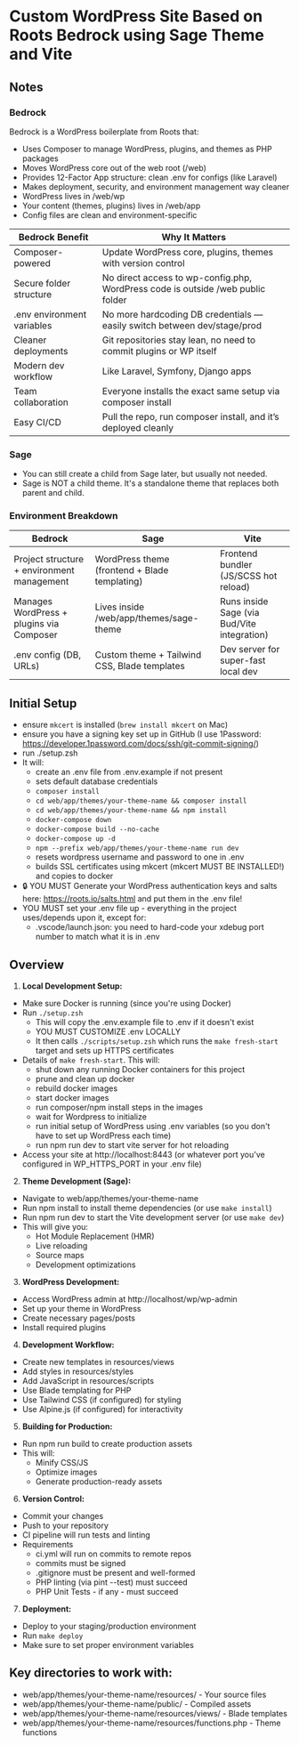 # Custom WordPress Site Based on Roots Bedrock using Sage Theme and Vite

## Notes

### Bedrock

Bedrock is a WordPress boilerplate from Roots that:

- Uses Composer to manage WordPress, plugins, and themes as PHP packages
- Moves WordPress core out of the web root (/web)
- Provides 12-Factor App structure: clean .env for configs (like Laravel)
- Makes deployment, security, and environment management way cleaner
- WordPress lives in /web/wp
- Your content (themes, plugins) lives in /web/app
- Config files are clean and environment-specific

| Bedrock Benefit            | Why It Matters                                                                  |
| -------------------------- | ------------------------------------------------------------------------------- |
| Composer-powered           | Update WordPress core, plugins, themes with version control                     |
| Secure folder structure    | No direct access to wp-config.php, WordPress code is outside /web public folder |
| .env environment variables | No more hardcoding DB credentials — easily switch between dev/stage/prod        |
| Cleaner deployments        | Git repositories stay lean, no need to commit plugins or WP itself              |
| Modern dev workflow        | Like Laravel, Symfony, Django apps                                              |
| Team collaboration         | Everyone installs the exact same setup via composer install                     |
| Easy CI/CD                 | Pull the repo, run composer install, and it’s deployed cleanly                  |

### Sage

- You can still create a child from Sage later, but usually not needed.
- Sage is NOT a child theme. It's a standalone theme that replaces both parent
  and child.

### Environment Breakdown

| Bedrock                                    | Sage                                          | Vite                                        |
| ------------------------------------------ | --------------------------------------------- | ------------------------------------------- |
| Project structure + environment management | WordPress theme (frontend + Blade templating) | Frontend bundler (JS/SCSS hot reload)       |
| Manages WordPress + plugins via Composer   | Lives inside /web/app/themes/sage-theme       | Runs inside Sage (via Bud/Vite integration) |
| .env config (DB, URLs)                     | Custom theme + Tailwind CSS, Blade templates  | Dev server for super-fast local dev         |

## Initial Setup

- ensure `mkcert` is installed (`brew install mkcert` on Mac)
- ensure you have a signing key set up in GitHub (I use 1Password:
  https://developer.1password.com/docs/ssh/git-commit-signing/)
- run ./setup.zsh
- It will:
  - create an .env file from .env.example if not present
  - sets default database credentials
  - `composer install`
  - `cd web/app/themes/your-theme-name && composer install`
  - `cd web/app/themes/your-theme-name && npm install`
  - `docker-compose down`
  - `docker-compose build --no-cache`
  - `docker-compose up -d`
  - `npm --prefix web/app/themes/your-theme-name run dev`
  - resets wordpress username and password to one in .env
  - builds SSL certificates using mkcert (mkcert MUST BE INSTALLED!) and copies
    to docker
- 🔒 YOU MUST Generate your WordPress authentication keys and salts here:
  https://roots.io/salts.html and put them in the .env file!
- YOU MUST set your .env file up - everything in the project uses/depends upon
  it, except for:
  - .vscode/launch.json: you need to hard-code your xdebug port number to match
    what it is in .env

## Overview

1. **Local Development Setup:**

- Make sure Docker is running (since you're using Docker)
- Run `./setup.zsh`
  - This will copy the .env.example file to .env if it doesn't exist
  - YOU MUST CUSTOMIZE .env LOCALLY
  - It then calls `./scripts/setup.zsh` which runs the `make fresh-start` target
    and sets up HTTPS certificates
- Details of `make fresh-start`. This will:
  - shut down any running Docker containers for this project
  - prune and clean up docker
  - rebuild docker images
  - start docker images
  - run composer/npm install steps in the images
  - wait for Wordpress to initialize
  - run initial setup of WordPress using .env variables (so you don't have to
    set up WordPress each time)
  - run npm run dev to start vite server for hot reloading
- Access your site at http://localhost:8443 (or whatever port you've configured
  in WP_HTTPS_PORT in your .env file)

2. **Theme Development (Sage):**

- Navigate to web/app/themes/your-theme-name
- Run npm install to install theme dependencies (or use `make install`)
- Run npm run dev to start the Vite development server (or use `make dev`)
- This will give you:
  - Hot Module Replacement (HMR)
  - Live reloading
  - Source maps
  - Development optimizations

3. **WordPress Development:**

- Access WordPress admin at http://localhost/wp/wp-admin
- Set up your theme in WordPress
- Create necessary pages/posts
- Install required plugins

4. **Development Workflow:**

- Create new templates in resources/views
- Add styles in resources/styles
- Add JavaScript in resources/scripts
- Use Blade templating for PHP
- Use Tailwind CSS (if configured) for styling
- Use Alpine.js (if configured) for interactivity

5. **Building for Production:**

- Run npm run build to create production assets
- This will:
  - Minify CSS/JS
  - Optimize images
  - Generate production-ready assets

6. **Version Control:**

- Commit your changes
- Push to your repository
- CI pipeline will run tests and linting
- Requirements
  - ci.yml will run on commits to remote repos
  - commits must be signed
  - .gitignore must be present and well-formed
  - PHP linting (via pint --test) must succeed
  - PHP Unit Tests - if any - must succeed

7. **Deployment:**

- Deploy to your staging/production environment
- Run `make deploy`
- Make sure to set proper environment variables

## Key directories to work with:

- web/app/themes/your-theme-name/resources/ - Your source files
- web/app/themes/your-theme-name/public/ - Compiled assets
- web/app/themes/your-theme-name/resources/views/ - Blade templates
- web/app/themes/your-theme-name/resources/functions.php - Theme functions

